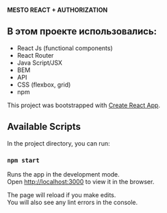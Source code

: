 **MESTO REACT + AUTHORIZATION**

## В этом проекте использовались:

- React Js (functional components)
- React Router
- Java Script/JSX
- BEM
- API
- CSS (flexbox, grid)
- npm

This project was bootstrapped with [Create React App](https://github.com/facebook/create-react-app).

## Available Scripts

In the project directory, you can run:

### `npm start`

Runs the app in the development mode.\
Open [http://localhost:3000](http://localhost:3000) to view it in the browser.

The page will reload if you make edits.\
You will also see any lint errors in the console.
